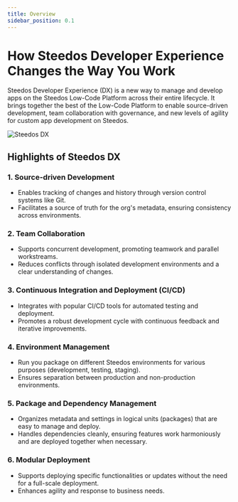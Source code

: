 ```yaml
---
title: Overview
sidebar_position: 0.1
---
```


# How Steedos Developer Experience Changes the Way You Work

Steedos Developer Experience (DX) is a new way to manage and develop apps on the Steedos Low-Code Platform across their entire lifecycle. It brings together the best of the Low-Code Platform to enable source-driven development, team collaboration with governance, and new levels of agility for custom app development on Steedos.

![Steedos DX](/img/platform/steedos-dx.png)

## Highlights of Steedos DX

### 1. Source-driven Development
- Enables tracking of changes and history through version control systems like Git.
- Facilitates a source of truth for the org's metadata, ensuring consistency across environments.

### 2. Team Collaboration
- Supports concurrent development, promoting teamwork and parallel workstreams.
- Reduces conflicts through isolated development environments and a clear understanding of changes.

### 3. Continuous Integration and Deployment (CI/CD)
- Integrates with popular CI/CD tools for automated testing and deployment.
- Promotes a robust development cycle with continuous feedback and iterative improvements.

### 4. Environment Management
- Run you package on different Steedos environments for various purposes (development, testing, staging).
- Ensures separation between production and non-production environments.

### 5. Package and Dependency Management
- Organizes metadata and settings in logical units (packages) that are easy to manage and deploy.
- Handles dependencies cleanly, ensuring features work harmoniously and are deployed together when necessary.

### 6. Modular Deployment
- Supports deploying specific functionalities or updates without the need for a full-scale deployment.
- Enhances agility and response to business needs.
